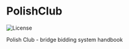 # PolishClub

![License](https://img.shields.io/github/license/ref-humbold/PolishClub?style=plastic)

Polish Club - bridge bidding system handbook
